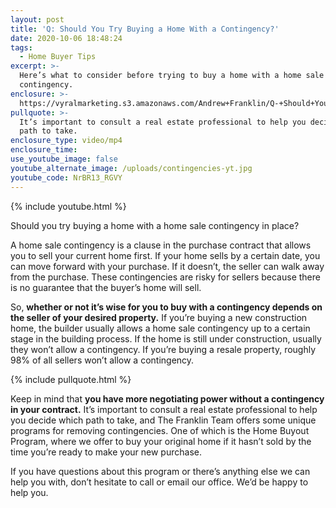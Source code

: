 ```yaml
---
layout: post
title: 'Q: Should You Try Buying a Home With a Contingency?'
date: 2020-10-06 18:48:24
tags:
  - Home Buyer Tips
excerpt: >-
  Here’s what to consider before trying to buy a home with a home sale
  contingency.
enclosure: >-
  https://vyralmarketing.s3.amazonaws.com/Andrew+Franklin/Q-+Should+You+Try+Buying+a+Home+With+a+Contingency_.mp4
pullquote: >-
  It’s important to consult a real estate professional to help you decide which
  path to take.
enclosure_type: video/mp4
enclosure_time:
use_youtube_image: false
youtube_alternate_image: /uploads/contingencies-yt.jpg
youtube_code: NrBR13_RGVY
---
```


{% include youtube.html %}

Should you try buying a home with a home sale contingency in place?

A home sale contingency is a clause in the purchase contract that allows you to sell your current home first. If your home sells by a certain date, you can move forward with your purchase. If it doesn’t, the seller can walk away from the purchase. These contingencies are risky for sellers because there is no guarantee that the buyer’s home will sell.&nbsp;

So, **whether or not it’s wise for you to buy with a contingency depends on the seller of your desired property.** If you’re buying a new construction home, the builder usually allows a home sale contingency up to a certain stage in the building process. If the home is still under construction, usually they won’t allow a contingency. If you’re buying a resale property, roughly 98% of all sellers won’t allow a contingency.&nbsp;

{% include pullquote.html %}

Keep in mind that **you have more negotiating power without a contingency in your contract.** It’s important to consult a real estate professional to help you decide which path to take, and The Franklin Team offers some unique programs for removing contingencies. One of which is the Home Buyout Program, where we offer to buy your original home if it hasn’t sold by the time you’re ready to make your new purchase.&nbsp;

If you have questions about this program or there’s anything else we can help you with, don’t hesitate to call or email our office. We’d be happy to help you.